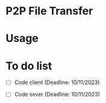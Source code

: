 # P2P File Transfer 
# Usage

# To do list
- [ ] Code client (Deadline: 10/11/2023)
- [ ] Code sever (Deadline: 10/11/2023) 


